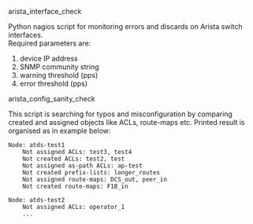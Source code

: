 arista_interface_check

Python nagios script for monitoring errors and discards on Arista switch interfaces.  
Required parameters are:  
1) device IP address  
2) SNMP community string  
3) warning threshold (pps)  
4) error threshold (pps)  


arista_config_sanity_check

This script is searching for typos and misconfiguration by comparing created and assigned objects
like ACLs, route-maps etc.
Printed result is organised as in example below:

    Node: atds-test1
        Not assigned ACLs: test3, test4
        Not created ACLs: test2, test
        Not assigned as-path ACLs: ap-test
        Not created prefix-lists: longer_routes
        Not assigned route-maps: DCS_out, peer_in
        Not created route-maps: F1B_in

    Node: atds-test2
        Not assigned ACLs: operator_1
        ...